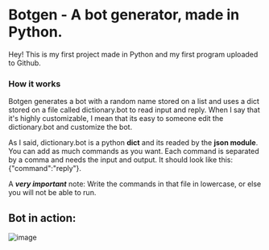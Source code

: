 # Botgen - A bot generator, made in Python.
Hey! This is my first project made in Python and my first program uploaded to Github.

### How it works
Botgen generates a bot with a random name stored on a list and uses a dict stored on a file called dictionary.bot to read input and reply.
When I say that it's highly customizable, I mean that its easy to someone edit the dictionary.bot and customize the bot.

As I said, dictionary.bot is a python **dict** and its readed by the **json module**.
You can add as much commands as you want. Each command is separated by a comma and needs the input and output. It should look like this: {"command":"reply"}.

A ***very important*** note: Write the commands in that file in lowercase, or else you will not be able to run.

## Bot in action:

![image](https://user-images.githubusercontent.com/93295652/168388534-04aaac5d-efd5-4076-a6a0-8ce14883b6e8.png)
